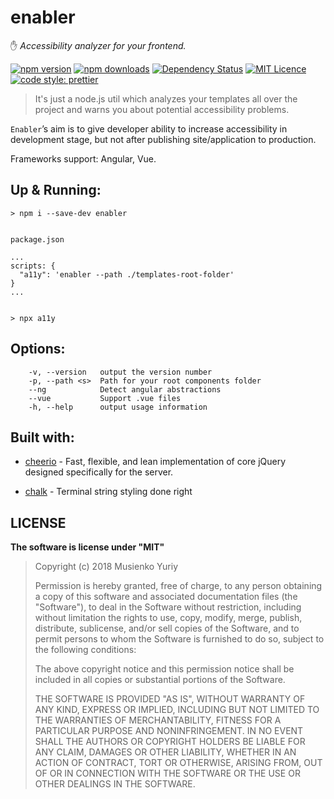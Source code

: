 # enabler
 ✋ *Accessibility analyzer for your frontend.*

[<img src="https://badge.fury.io/js/enabler.svg" alt="npm version" >](https://badge.fury.io/js/enabler)
[<img src="https://img.shields.io/npm/dm/enabler.svg" alt="npm downloads" >]("https://npmjs.org/enabler)
[![Dependency Status](https://david-dm.org/palantir/tslint.svg)](https://david-dm.org/musienkoyuriy/enabler)
[![MIT Licence](https://badges.frapsoft.com/os/mit/mit.svg)](https://opensource.org/licenses/mit-license.php)
[![code style: prettier](https://img.shields.io/badge/code_style-prettier-ff69b4.svg?style=flat-square)](https://github.com/prettier/prettier)

> It's just a node.js util which analyzes your templates all over the project and warns you about potential accessibility problems.

`Enabler`’s aim is to give developer ability to increase accessibility in development stage, but not after publishing site/application to production.

Frameworks support: Angular, Vue.

## Up & Running:

```
> npm i --save-dev enabler


package.json

...
scripts: {
  "a11y": 'enabler --path ./templates-root-folder'
}
...


> npx a11y

```

## Options:
```
    -v, --version   output the version number
    -p, --path <s>  Path for your root components folder
    --ng            Detect angular abstractions
    --vue           Support .vue files
    -h, --help      output usage information
 ```

 ## Built with:

- [cheerio](https://github.com/cheeriojs/cheerio) - Fast, flexible, and lean implementation of core jQuery designed specifically for the server.

- [chalk](https://github.com/chalk/chalk) - Terminal string styling done right

## LICENSE

**The software is license under "MIT"**

> Copyright (c) 2018 Musienko Yuriy
>
> Permission is hereby granted, free of charge, to any person obtaining a copy
> of this software and associated documentation files (the "Software"), to deal
> in the Software without restriction, including without limitation the rights
> to use, copy, modify, merge, publish, distribute, sublicense, and/or sell
> copies of the Software, and to permit persons to whom the Software is
> furnished to do so, subject to the following conditions:
>
> The above copyright notice and this permission notice shall be included in
> all copies or substantial portions of the Software.
>
> THE SOFTWARE IS PROVIDED "AS IS", WITHOUT WARRANTY OF ANY KIND, EXPRESS OR
> IMPLIED, INCLUDING BUT NOT LIMITED TO THE WARRANTIES OF MERCHANTABILITY,
> FITNESS FOR A PARTICULAR PURPOSE AND NONINFRINGEMENT. IN NO EVENT SHALL THE
> AUTHORS OR COPYRIGHT HOLDERS BE LIABLE FOR ANY CLAIM, DAMAGES OR OTHER
> LIABILITY, WHETHER IN AN ACTION OF CONTRACT, TORT OR OTHERWISE, ARISING FROM,
> OUT OF OR IN CONNECTION WITH THE SOFTWARE OR THE USE OR OTHER DEALINGS IN
> THE SOFTWARE.

